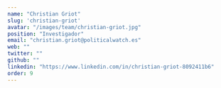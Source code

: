 ```yaml
---
name: "Christian Griot"
slug: 'christian-griot'
avatar: "/images/team/christian-griot.jpg"
position: "Investigador"
email: "christian.griot@politicalwatch.es"
web: ""
twitter: ""
github: ""
linkedin: "https://www.linkedin.com/in/christian-griot-8092411b6"
order: 9
---
```

